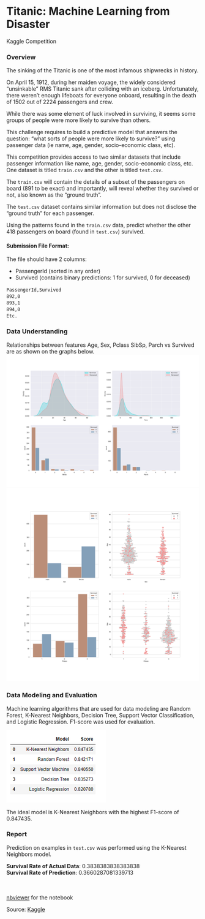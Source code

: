 # Titanic: Machine Learning from Disaster
Kaggle Competition

### Overview

The sinking of the Titanic is one of the most infamous shipwrecks in history.

On April 15, 1912, during her maiden voyage, the widely considered “unsinkable” RMS Titanic sank after colliding with an iceberg. Unfortunately, there weren’t enough lifeboats for everyone onboard, resulting in the death of 1502 out of 2224 passengers and crew.

While there was some element of luck involved in surviving, it seems some groups of people were more likely to survive than others.

This challenge requires to build a predictive model that answers the question: “what sorts of people were more likely to survive?” using passenger data (ie name, age, gender, socio-economic class, etc).

This competition provides access to two similar datasets that include passenger information like name, age, gender, socio-economic class, etc. One dataset is titled `train.csv` and the other is titled `test.csv`.

The `train.csv` will contain the details of a subset of the passengers on board (891 to be exact) and importantly, will reveal whether they survived or not, also known as the “ground truth”.

The `test.csv` dataset contains similar information but does not disclose the “ground truth” for each passenger. 

Using the patterns found in the `train.csv` data, predict whether the other 418 passengers on board (found in `test.csv`) survived.

#### Submission File Format:

The file should have 2 columns:

* PassengerId (sorted in any order)
* Survived (contains binary predictions: 1 for survived, 0 for deceased)

`PassengerId,Survived`<br>
`892,0`<br>
`893,1`<br>
`894,0`<br>
`Etc.`

### Data Understanding

Relationships between features Age, Sex, Pclass SibSp, Parch vs Survived are as shown on the graphs below.<br>
![Exploration1](https://github.com/ynylgm/data-science-projects/blob/master/titanic/images/exploration1.png)
![Exploration2](https://github.com/ynylgm/data-science-projects/blob/master/titanic/images/exploration2.png)

### Data Modeling and Evaluation

Machine learning algorithms that are used for data modeling are Random Forest, K-Nearest Neighbors, Decision Tree, Support Vector Classification, and Logistic Regression. F1-score was used for evaluation.

![Evaluation](https://github.com/ynylgm/data-science-projects/blob/master/titanic/images/evaluation.png)

The ideal model is K-Nearest Neighbors with the highest F1-score of 0.847435.

### Report

Prediction on examples in `test.csv` was performed using the K-Nearest Neighbors model.

**Survival Rate of Actual Data**: 0.3838383838383838<br>
**Survival Rate of Prediction**: 0.3660287081339713


<br><br>
[nbviewer](https://nbviewer.jupyter.org/github/ynylgm/data-science-projects/blob/master/titanic/titanic.ipynb) for the notebook

Source: [Kaggle](https://www.kaggle.com/c/titanic)
